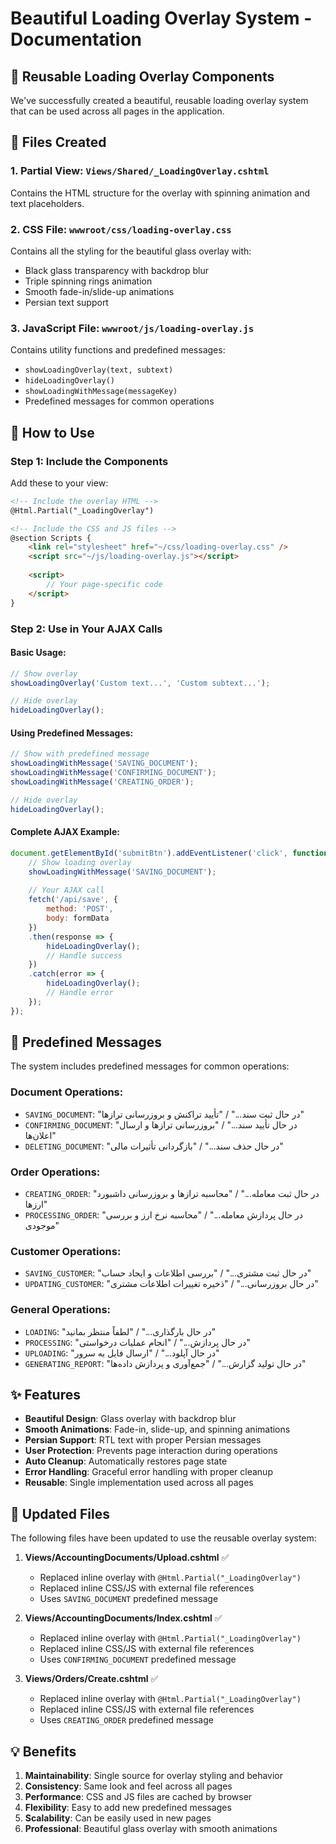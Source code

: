 # Beautiful Loading Overlay System - Documentation

## 🎨 Reusable Loading Overlay Components

We've successfully created a beautiful, reusable loading overlay system that can be used across all pages in the application.

## 📁 Files Created

### 1. **Partial View**: `Views/Shared/_LoadingOverlay.cshtml`
Contains the HTML structure for the overlay with spinning animation and text placeholders.

### 2. **CSS File**: `wwwroot/css/loading-overlay.css`
Contains all the styling for the beautiful glass overlay with:
- Black glass transparency with backdrop blur
- Triple spinning rings animation
- Smooth fade-in/slide-up animations
- Persian text support

### 3. **JavaScript File**: `wwwroot/js/loading-overlay.js`
Contains utility functions and predefined messages:
- `showLoadingOverlay(text, subtext)`
- `hideLoadingOverlay()`
- `showLoadingWithMessage(messageKey)`
- Predefined messages for common operations

## 🚀 How to Use

### Step 1: Include the Components
Add these to your view:

```html
<!-- Include the overlay HTML -->
@Html.Partial("_LoadingOverlay")

<!-- Include the CSS and JS files -->
@section Scripts {
    <link rel="stylesheet" href="~/css/loading-overlay.css" />
    <script src="~/js/loading-overlay.js"></script>
    
    <script>
        // Your page-specific code
    </script>
}
```

### Step 2: Use in Your AJAX Calls

#### Basic Usage:
```javascript
// Show overlay
showLoadingOverlay('Custom text...', 'Custom subtext...');

// Hide overlay
hideLoadingOverlay();
```

#### Using Predefined Messages:
```javascript
// Show with predefined message
showLoadingWithMessage('SAVING_DOCUMENT');
showLoadingWithMessage('CONFIRMING_DOCUMENT');
showLoadingWithMessage('CREATING_ORDER');

// Hide overlay
hideLoadingOverlay();
```

#### Complete AJAX Example:
```javascript
document.getElementById('submitBtn').addEventListener('click', function() {
    // Show loading overlay
    showLoadingWithMessage('SAVING_DOCUMENT');
    
    // Your AJAX call
    fetch('/api/save', {
        method: 'POST',
        body: formData
    })
    .then(response => {
        hideLoadingOverlay();
        // Handle success
    })
    .catch(error => {
        hideLoadingOverlay();
        // Handle error
    });
});
```

## 🎯 Predefined Messages

The system includes predefined messages for common operations:

### Document Operations:
- `SAVING_DOCUMENT`: "در حال ثبت سند..." / "تأیید تراکنش و بروزرسانی ترازها"
- `CONFIRMING_DOCUMENT`: "در حال تأیید سند..." / "بروزرسانی ترازها و ارسال اعلان‌ها"
- `DELETING_DOCUMENT`: "در حال حذف سند..." / "بازگردانی تأثیرات مالی"

### Order Operations:
- `CREATING_ORDER`: "در حال ثبت معامله..." / "محاسبه ترازها و بروزرسانی داشبورد ارزها"
- `PROCESSING_ORDER`: "در حال پردازش معامله..." / "محاسبه نرخ ارز و بررسی موجودی"

### Customer Operations:
- `SAVING_CUSTOMER`: "در حال ثبت مشتری..." / "بررسی اطلاعات و ایجاد حساب"
- `UPDATING_CUSTOMER`: "در حال بروزرسانی..." / "ذخیره تغییرات اطلاعات مشتری"

### General Operations:
- `LOADING`: "در حال بارگذاری..." / "لطفاً منتظر بمانید"
- `PROCESSING`: "در حال پردازش..." / "انجام عملیات درخواستی"
- `UPLOADING`: "در حال آپلود..." / "ارسال فایل به سرور"
- `GENERATING_REPORT`: "در حال تولید گزارش..." / "جمع‌آوری و پردازش داده‌ها"

## ✨ Features

- **Beautiful Design**: Glass overlay with backdrop blur
- **Smooth Animations**: Fade-in, slide-up, and spinning animations
- **Persian Support**: RTL text with proper Persian messages
- **User Protection**: Prevents page interaction during operations
- **Auto Cleanup**: Automatically restores page state
- **Error Handling**: Graceful error handling with proper cleanup
- **Reusable**: Single implementation used across all pages

## 🔧 Updated Files

The following files have been updated to use the reusable overlay system:

1. **Views/AccountingDocuments/Upload.cshtml** ✅
   - Replaced inline overlay with `@Html.Partial("_LoadingOverlay")`
   - Replaced inline CSS/JS with external file references
   - Uses `SAVING_DOCUMENT` predefined message

2. **Views/AccountingDocuments/Index.cshtml** ✅
   - Replaced inline overlay with `@Html.Partial("_LoadingOverlay")`
   - Replaced inline CSS/JS with external file references
   - Uses `CONFIRMING_DOCUMENT` predefined message

3. **Views/Orders/Create.cshtml** ✅
   - Replaced inline overlay with `@Html.Partial("_LoadingOverlay")`
   - Replaced inline CSS/JS with external file references
   - Uses `CREATING_ORDER` predefined message

## 💡 Benefits

1. **Maintainability**: Single source for overlay styling and behavior
2. **Consistency**: Same look and feel across all pages
3. **Performance**: CSS and JS files are cached by browser
4. **Flexibility**: Easy to add new predefined messages
5. **Scalability**: Can be easily used in new pages
6. **Professional**: Beautiful glass overlay with smooth animations